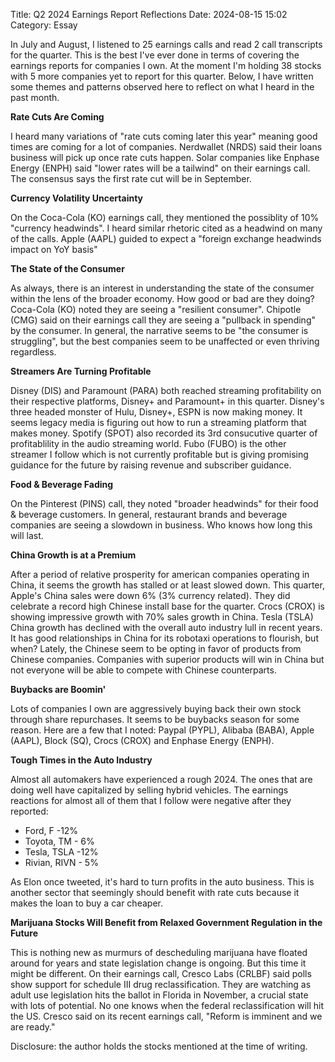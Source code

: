 Title: Q2 2024 Earnings Report Reflections 
Date: 2024-08-15 15:02
Category: Essay

In July and August, I listened to 25 earnings calls and read 2 call transcripts for the quarter. 
This is the best I've ever done in terms of covering the earnings reports for companies I own. At the moment 
I'm holding 38 stocks with 5 more companies yet to report for this quarter. Below, I have written some themes and 
patterns observed here to reflect on what I heard in the past month.

**Rate Cuts Are Coming**

I heard many variations of "rate cuts coming later this year" meaning good times are coming for a lot of companies.
Nerdwallet (NRDS) said their loans business will pick up once rate cuts happen. Solar companies like 
Enphase Energy (ENPH) said "lower rates will be a tailwind" on their earnings call.
The consensus says the first rate cut will be in September.

**Currency Volatility Uncertainty**

On the Coca-Cola (KO) earnings call, they mentioned the possiblity of 10% "currency headwinds". I heard similar rhetoric cited as a headwind on many of the calls. Apple (AAPL) guided to expect a "foreign exchange headwinds impact on YoY basis"

**The State of the Consumer**

As always, there is an interest in understanding the state of the consumer within the lens of the broader economy. 
How good or bad are they doing? Coca-Cola (KO) noted they are seeing a "resilient consumer".
Chipotle (CMG) said on their earnings call they are seeing a "pullback in spending" by the consumer.
In general, the narrative seems to be "the consumer is struggling", but the best companies seem to be 
unaffected or even thriving regardless.

**Streamers Are Turning Profitable**

Disney (DIS) and Paramount (PARA) both reached streaming profitability on their respective platforms, 
Disney+ and Paramount+ in this quarter. Disney's three headed monster of Hulu, Disney+, ESPN is now making money. 
It seems legacy media is figuring out how to run a streaming platform that makes money. Spotify (SPOT) also recorded 
its 3rd consucutive quarter of profitablility in the audio streaming world. Fubo (FUBO) is the other streamer 
I follow which is not currently profitable but is giving promising guidance for the future by raising revenue and subscriber guidance.

**Food & Beverage Fading**

On the Pinterest (PINS) call, they noted "broader headwinds" for their food & beverage customers. In general, restaurant brands and beverage companies are seeing a slowdown in business. Who knows how long this will last.

**China Growth is at a Premium**

After a period of relative prosperity for american companies operating in China, it seems the growth has stalled 
or at least slowed down. This quarter, Apple's China sales were down 6% (3% currency related). They did celebrate 
a record high Chinese install base for the quarter. Crocs (CROX) is showing impressive growth with 70% sales growth
in China. Tesla (TSLA) China growth has declined with the overall auto industry lull in recent years. It has good 
relationships in China for its robotaxi operations to flourish, but when? Lately, the Chinese seem to be opting in 
favor of products from Chinese companies. Companies with superior products will win in China but not everyone will 
be able to compete with Chinese counterparts.

**Buybacks are Boomin'**

Lots of companies I own are aggressively buying back their own stock through share repurchases. It seems to be buybacks season for some reason. Here are a few that I noted: Paypal (PYPL), Alibaba (BABA), Apple (AAPL), Block (SQ), Crocs (CROX) and Enphase Energy (ENPH).

**Tough Times in the Auto Industry**

Almost all automakers have experienced a rough 2024. The ones that are doing well have capitalized by selling hybrid vehicles.
The earnings reactions for almost all of them that I follow were negative after they reported:

- Ford,    F    -12%
- Toyota, TM    - 6%
- Tesla,  TSLA  -12%
- Rivian, RIVN  - 5%

As Elon once tweeted, it's hard to turn profits in the auto business. This is another sector that seemingly should benefit with rate cuts because it makes the loan to buy a car cheaper.

**Marijuana Stocks Will Benefit from Relaxed Government Regulation in the Future**

This is nothing new as murmurs of descheduling marijuana have floated around for years and state legislation change is ongoing. But this time it might be different. On their earnings call, Cresco Labs (CRLBF) said polls show support for schedule III drug reclassification. They are watching as adult use legislation hits the ballot in Florida in November, a crucial state with lots of potential. No one knows when the federal reclassification will hit the US. Cresco said on its recent earnings call, "Reform is imminent and we are ready." 

Disclosure: the author holds the stocks mentioned at the time of writing.